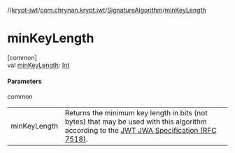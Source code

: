 //[krypt-jwt](../../../index.md)/[com.chrynan.krypt.jwt](../index.md)/[SignatureAlgorithm](index.md)/[minKeyLength](min-key-length.md)

# minKeyLength

[common]\
val [minKeyLength](min-key-length.md): [Int](https://kotlinlang.org/api/latest/jvm/stdlib/kotlin/-int/index.html)

#### Parameters

common

| | |
|---|---|
| minKeyLength | Returns the minimum key length in bits (not bytes) that may be used with this algorithm according to the [JWT JWA Specification (RFC 7518)](https://tools.ietf.org/html/rfc7518). |
